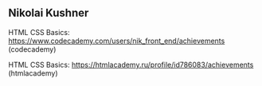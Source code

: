 ## Nikolai Kushner
HTML CSS Basics: <a href="https://www.codecademy.com/users/nik_front_end/achievements" target="_blank">https://www.codecademy.com/users/nik_front_end/achievements</a> (codecademy)
 
HTML CSS Basics: <a href="https://htmlacademy.ru/profile/id786083/achievements" target="_blank">https://htmlacademy.ru/profile/id786083/achievements</a> (htmlacademy)
